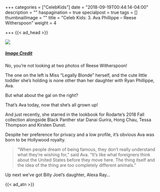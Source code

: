 +++
categories = ["CelebKids"]
date = "2018-09-19T00:44:14-04:00"
description = ""
haspagination = true
specialpost = true
tags = []
thumbnailImage = ""
title = "Celeb Kids: 3. Ava Phillippe – Reese Witherspoon"
weight = 4

+++
{{< ad_head >}}

![](/uploads/3.jpg)
##### [_Image Credit_](http://americanupbeat.com/kids-of-famous-parents-where-are-they-now/3/)

No, you’re not looking at two photos of Reese Witherspoon!

The one on the left is Miss “Legally Blonde” herself, and the cute little toddler she’s holding is none other than her daughter with Ryan Phillippe, Ava.

But what about the gal on the right?

That’s Ava today, now that she’s all grown up!

And just recently, she starred in the lookbook for Rodarte’s 2018 Fall collection alongside Black Panther star Danai Gurira, Hong Chau, Tessa Thompson and Kirsten Dunst.

Despite her preference for privacy and a low profile, it’s obvious Ava was born to be Hollywood royalty.

> “When people dream of being famous, they don’t really understand what they’re wishing for,” said Ava. “It’s like what foreigners think about the United States before they move here. The thing itself and the idea of the thing are too completely different animals.”

Up next we’ve got Billy Joel’s daughter, Alexa Ray…

{{< ad_atn >}}
